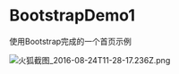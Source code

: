 # BootstrapDemo1
使用Bootstrap完成的一个首页示例

![火狐截图_2016-08-24T11-28-17.236Z.png](http://upload-images.jianshu.io/upload_images/1767852-0912b6caacad8e5d.png?imageMogr2/auto-orient/strip%7CimageView2/2/w/1240)
